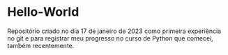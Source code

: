 # Hello-World
Repositório criado no dia 17 de janeiro de 2023 como primeira experiência no git e para registrar meu progresso no curso de Python que comecei, também recentemente.
